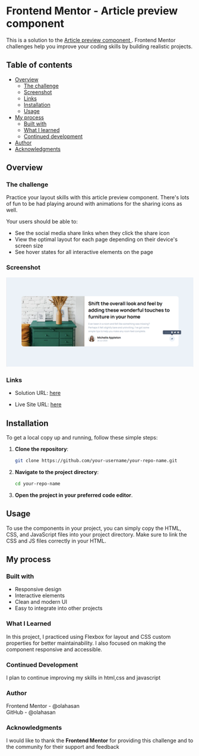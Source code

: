 # Frontend Mentor - Article preview component

This is a solution to the [Article preview component
](https://www.frontendmentor.io/challenges/article-preview-component-dYBN_pYFT). Frontend Mentor challenges help you improve your coding skills by building realistic projects.

## Table of contents

- [Overview](#overview)
  - [The challenge](#the-challenge)
  - [Screenshot](#screenshot)
  - [Links](#links)
  - [Installation](#Installation)
  - [Usage](#Usage)
- [My process](#my-process)
  - [Built with](#built-with)
  - [What I learned](#what-i-learned)
  - [Continued development](#continued-development)
- [Author](#author)
- [Acknowledgments](#Acknowledgments)

## Overview

### The challenge

Practice your layout skills with this article preview component. There's lots of fun to be had playing around with animations for the sharing icons as well.

Your users should be able to:

- See the social media share links when they click the share icon
- View the optimal layout for each page depending on their device's screen size
- See hover states for all interactive elements on the page

### Screenshot

![Screenshot](./images/screenshot.png)

### Links

- Solution URL: [here](https://github.com/olahasan/HTML_CSS_AND_J.S_Frontend-Mentor_NEWBIE-Article-preview-component)

- Live Site URL: [here](https://olahasan.github.io/HTML_CSS_AND_J.S_Frontend-Mentor_NEWBIE-Article-preview-component/)

## Installation

To get a local copy up and running, follow these simple steps:

1. **Clone the repository**:

   ```sh
   git clone https://github.com/your-username/your-repo-name.git
   ```

2. **Navigate to the project directory**:

   ```sh
   cd your-repo-name
   ```

3. **Open the project in your preferred code editor**.

## Usage

To use the components in your project, you can simply copy the HTML, CSS, and JavaScript files into your project directory. Make sure to link the CSS and JS files correctly in your HTML.

## My process

### Built with

- Responsive design
- Interactive elements
- Clean and modern UI
- Easy to integrate into other projects

### What I Learned

In this project, I practiced using Flexbox for layout and CSS custom properties for better maintainability. I also focused on making the component responsive and accessible.

### Continued Development

I plan to continue improving my skills in html,css and javascript

### Author

Frontend Mentor - @olahasan<br>
GitHub - @olahasan

### Acknowledgments

I would like to thank the **Frontend Mentor** for providing this challenge and to the community for their support and feedback
